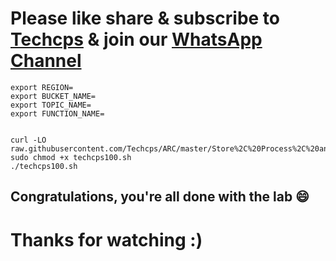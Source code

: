 
# Please like share & subscribe to [Techcps](https://youtu.be/E_AfYNo93-Q) & join our [WhatsApp Channel](https://whatsapp.com/channel/0029Va9nne147XeIFkXYv71A)


```
export REGION=
export BUCKET_NAME=
export TOPIC_NAME=
export FUNCTION_NAME=


curl -LO raw.githubusercontent.com/Techcps/ARC/master/Store%2C%20Process%2C%20and%20Manage%20Data%20on%20Google%20Cloud%20Challenge%20Lab/techcps100.sh
sudo chmod +x techcps100.sh
./techcps100.sh
```
## Congratulations, you're all done with the lab 😄

# Thanks for watching :)
